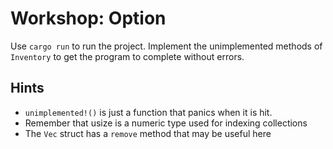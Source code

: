 # Workshop: Option

Use `cargo run` to run the project. Implement the unimplemented methods of `Inventory` to get the program to complete without errors.

## Hints

* `unimplemented!()` is just a function that panics when it is hit.
* Remember that usize is a numeric type used for indexing collections
* The `Vec` struct has a `remove` method that may be useful here
